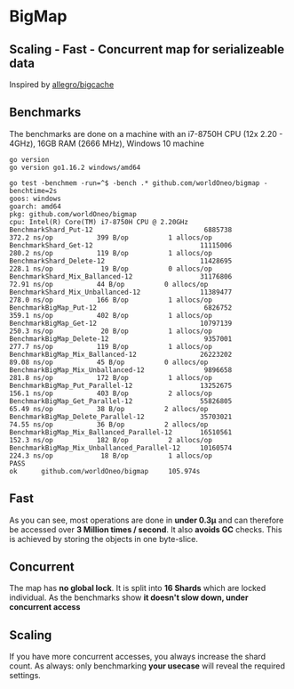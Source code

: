 # BigMap
## Scaling - Fast - Concurrent map for serializeable data

Inspired by [allegro/bigcache](https://github.com/allegro/bigcache/)

## Benchmarks
The benchmarks are done on a machine with an i7-8750H CPU (12x 2.20 - 4GHz), 16GB  RAM (2666 MHz), Windows 10 machine
```
go version
go version go1.16.2 windows/amd64

go test -benchmem -run=^$ -bench .* github.com/worldOneo/bigmap -benchtime=2s
goos: windows
goarch: amd64
pkg: github.com/worldOneo/bigmap
cpu: Intel(R) Core(TM) i7-8750H CPU @ 2.20GHz
BenchmarkShard_Put-12                            6885738               372.2 ns/op           399 B/op          1 allocs/op
BenchmarkShard_Get-12                           11115006               280.2 ns/op           119 B/op          1 allocs/op
BenchmarkShard_Delete-12                        11428695               228.1 ns/op            19 B/op          0 allocs/op
BenchmarkShard_Mix_Ballanced-12                 31176806                72.91 ns/op           44 B/op          0 allocs/op
BenchmarkShard_Mix_Unballanced-12               11389477               278.0 ns/op           166 B/op          1 allocs/op
BenchmarkBigMap_Put-12                           6826752               359.1 ns/op           402 B/op          1 allocs/op
BenchmarkBigMap_Get-12                          10797139               250.3 ns/op            20 B/op          1 allocs/op
BenchmarkBigMap_Delete-12                        9357001               277.7 ns/op           119 B/op          1 allocs/op
BenchmarkBigMap_Mix_Ballanced-12                26223202                89.08 ns/op           45 B/op          0 allocs/op
BenchmarkBigMap_Mix_Unballanced-12               9896658               281.8 ns/op           172 B/op          1 allocs/op
BenchmarkBigMap_Put_Parallel-12                 13252675               156.1 ns/op           403 B/op          2 allocs/op
BenchmarkBigMap_Get_Parallel-12                 55826805                65.49 ns/op           38 B/op          2 allocs/op
BenchmarkBigMap_Delete_Parallel-12              35703021                74.55 ns/op           36 B/op          2 allocs/op
BenchmarkBigMap_Mix_Ballanced_Parallel-12       16510561               152.3 ns/op           182 B/op          2 allocs/op
BenchmarkBigMap_Mix_Unballanced_Parallel-12     10160574               224.3 ns/op            18 B/op          1 allocs/op
PASS
ok      github.com/worldOneo/bigmap     105.974s
```

## Fast
As you can see, most operations are done in **under 0.3μ** and can therefore be accessed over **3 Million times / second**.
It also **avoids GC** checks. This is achieved by storing the objects in one byte-slice.

## Concurrent
The map has **no global lock**.
It is split into **16 Shards** which are locked individual. As the benchmarks show **it doesn't slow down, under concurrent access**

## Scaling
If you have more concurrent accesses, you always increase the shard count.
As always: only benchmarking **your usecase** will reveal the required settings.